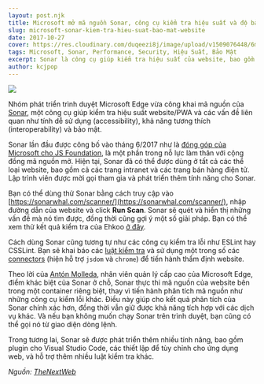```yaml
---
layout: post.njk
title: Microsoft mở mã nguồn Sonar, công cụ kiểm tra hiệu suất và độ bảo mật cho website
slug: microsoft-sonar-kiem-tra-hieu-suat-bao-mat-website
date: 2017-10-27
cover: https://res.cloudinary.com/duqeezi8j/image/upload/v1509076448/6mFAXQp_u8j8jh.jpg
tags: Microsoft, Sonar, Performance, Security, Hiệu Suất, Bảo Mật
excerpt: Sonar là công cụ giúp kiểm tra hiệu suất của website, bao gồm tính dễ sử dụng, tương thích, bảo mật và hơn thế nữa.
author: kcjpop
---
```

![](https://res.cloudinary.com/duqeezi8j/image/upload/v1509076448/6mFAXQp_u8j8jh.jpg)

Nhóm phát triển trình duyệt Microsoft Edge vừa công khai mã nguồn của [Sonar](https://sonarwhal.com/), một công cụ giúp kiểm tra hiệu suất website/PWA và các vấn đề liên quan như tính dễ sử dụng (accessibility), khả năng tương thích (interoperability) và bảo mật.

Sonar lần đầu được công bố vào tháng 6/2017 như là [đóng góp của Microsoft cho JS Foundation](https://js.foundation/announcements/2017/06/22/sonar-js-foundation-welcomes-newest-project), là một phần trong nỗ lực làm thân với cộng đồng mã nguồn mở. Hiện tại, Sonar đã có thể được dùng ở tất cả các thể loại website, bao gồm cả các trang intranet và các trang bán hàng điện tử. Lập trình viên được mời gọi tham gia và phát triển thêm tính năng cho Sonar.

Bạn có thể dùng thử Sonar bằng cách truy cập vào [https://sonarwhal.com/scanner/](https://sonarwhal.com/scanner/), nhập đường dẫn của website và click **Run Scan**. Sonar sẽ quét và hiển thị những vấn đề mà nó tìm được, đồng thời cũng gợi ý một số giải pháp. Bạn có thể xem thử kết quả kiểm tra của Ehkoo [ở đây](https://sonarwhal.com/scanner/8b942e21-77f9-46fc-aa23-2f6a35b092b4).

Cách dùng Sonar cũng tương tự như các công cụ kiểm tra lỗi như ESLint hay CSSLint. Bạn sẽ khai báo các [luật kiểm tra](https://sonarwhal.com/docs/user-guide/rules/) và sử dụng một trong số các [connectors](https://sonarwhal.com/docs/user-guide/connectors/index.html) (hiện hỗ trợ `jsdom` và `chrome`) để tiến hành thẩm định website.

Theo lời của [Antón Molleda](https://blogs.windows.com/msedgedev/2017/10/25/introducing-sonar-site-scanner/#t3eD5PWifS4Em4P8.97), nhân viên quản lý cấp cao của Microsoft Edge, điểm khác biệt của Sonar ở chỗ, Sonar thực thi mã nguồn của website bên trong một container riêng biệt, thay vì tiến hành phân tích mã nguồn như những công cụ kiểm lỗi khác. Điều này giúp cho kết quả phân tích của Sonar chính xác hơn, đồng thời vẫn giữ được khả năng tích hợp với các dịch vụ khác. Và nếu bạn không muốn chạy Sonar trên trình duyệt, bạn cũng có thể gọi nó từ giao diện dòng lệnh.

Trong tương lai, Sonar sẽ được phát triển thêm nhiều tính năng, bao gồm plugin cho  Visual Studio Code, các thiết lập để tùy chỉnh cho ứng dụng web, và hỗ trợ thêm nhiều luật kiểm tra khác.

*Nguồn: [TheNextWeb](https://thenextweb.com/apps/2017/10/26/microsoft-launches-sonar-to-test-your-sites-performance-and-security/)*
